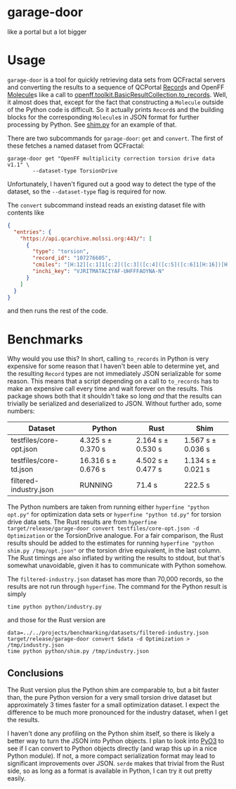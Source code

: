 # garage-door
like a portal but a lot bigger

# Usage

`garage-door` is a tool for quickly retrieving data sets from QCFractal servers
and converting the results to a sequence of QCPortal [Record]s and OpenFF
[Molecule]s like a call to [openff.toolkit.BasicResultCollection.to_records].
Well, it almost does that, except for the fact that constructing a `Molecule`
outside of the Python code is difficult. So it actually prints `Record`s and the
building blocks for the corresponding `Molecule`s in JSON format for further
processing by Python. See [shim.py](python/shim.py) for an example of that.

There are two subcommands for `garage-door`: `get` and `convert`. The first of
these fetches a named dataset from QCFractal:

``` shell
garage-door get "OpenFF multiplicity correction torsion drive data v1.1" \
	    --dataset-type TorsionDrive
```

Unfortunately, I haven't figured out a good way to detect the type of the
dataset, so the `--dataset-type` flag is required for now.

The `convert` subcommand instead reads an existing dataset file with contents
like

``` json
{
  "entries": {
    "https://api.qcarchive.molssi.org:443/": [
      {
        "type": "torsion",
        "record_id": "107276605",
        "cmiles": "[H:12][c:1]1[c:2]([c:3]([c:4]([c:5]([c:6]1[H:16])[H:15])[S:7](=[O:8])(=[O:9])[N:10]([H:17])[N:11]([H:18])[H:19])[H:14])[H:13]",
        "inchi_key": "VJRITMATACIYAF-UHFFFAOYNA-N"
      }
    ]
  }
}
```

and then runs the rest of the code.

# Benchmarks

Why would you use this? In short, calling `to_records` in Python is very
expensive for some reason that I haven't been able to determine yet, and the
resulting `Record` types are not immediately JSON serializable for some reason.
This means that a script depending on a call to `to_records` has to make an
expensive call every time and wait forever on the results. This package shows
both that it shouldn't take so long *and* that the results can trivially be
serialized and deserialized to JSON. Without further ado, some numbers:

| Dataset                 | Python              | Rust               | Shim               |
|-------------------------|---------------------|--------------------|--------------------|
| testfiles/core-opt.json | 4.325 s ±  0.370 s  | 2.164 s ±  0.530 s | 1.567 s ±  0.036 s |
| testfiles/core-td.json  | 16.316 s ±  0.676 s | 4.502 s ±  0.477 s | 1.134 s ±  0.021 s |
| filtered-industry.json  | RUNNING             | 71.4 s             | 222.5 s            |

The Python numbers are taken from running either `hyperfine "python opt.py"` for
optimization data sets or `hyperfine "python td.py"` for torsion drive data
sets. The Rust results are from `hyperfine target/release/garage-door convert
testfiles/core-opt.json -d Optimization` or the TorsionDrive analogue. For a
fair comparison, the Rust results should be added to the estimates for running
`hyperfine "python shim.py /tmp/opt.json"` or the torsion drive equivalent, in
the last column. The Rust timings are also inflated by writing the results to
stdout, but that's somewhat unavoidable, given it has to communicate with Python
somehow.

The `filtered-industry.json` dataset has more than 70,000 records, so the
results are not run through `hyperfine`. The command for the Python result is
simply

``` shell
time python python/industry.py
```

and those for the Rust version are

``` shell
data=../../projects/benchmarking/datasets/filtered-industry.json
target/release/garage-door convert $data -d Optimization > /tmp/industry.json
time python python/shim.py /tmp/industry.json
```

## Conclusions

The Rust version plus the Python shim are comparable to, but a bit faster than,
the pure Python version for a very small torsion drive dataset but approximately
3 times faster for a small optimization dataset. I expect the difference to be
much more pronounced for the industry dataset, when I get the results.

I haven't done any profiling on the Python shim itself, so there is likely a
better way to turn the JSON into Python objects. I plan to look into
[PyO3](https://pyo3.rs/v0.19.2/) to see if I can convert to Python objects
directly (and wrap this up in a nice Python module). If not, a more compact
serialization format may lead to significant improvements over JSON. `serde`
makes that trivial from the Rust side, so as long as a format is available in
Python, I can try it out pretty easily.

[Record]: https://github.com/MolSSI/QCPortal/blob/ff6f8bdf733b648e927223c89126a3ba37f88b69/qcportal/models/records.py#L251
[Molecule]: https://docs.openforcefield.org/projects/toolkit/en/latest/api/generated/openff.toolkit.topology.Molecule.html#openff.toolkit.topology.Molecule
[openff.toolkit.BasicResultCollection.to_records]: https://docs.openforcefield.org/projects/qcsubmit/en/latest/api/generated/openff.qcsubmit.results.BasicResultCollection.html?highlight=to_records#openff.qcsubmit.results.BasicResultCollection.to_records
